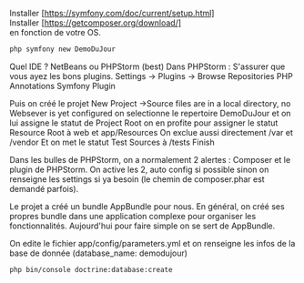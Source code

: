 Installer [https://symfony.com/doc/current/setup.html]   
Installer [https://getcomposer.org/download/]  
en fonction de votre OS.

```bash
php symfony new DemoDuJour
```

Quel IDE ? NetBeans ou PHPStorm (best)
Dans PHPStorm :
S'assurer que vous ayez les bons plugins.
Settings -> Plugins -> Browse Repositories
PHP Annotations
Symfony Plugin

Puis on créé le projet
New Project ->Source files are in a local directory, no Websever is yet configured
on selectionne le repertoire DemoDuJour et on lui assigne le statut de Project Root
on en profite pour assigner le statut Resource Root à web et app/Resources
On exclue aussi directement /var et /vendor
Et on met le statut Test Sources à /tests
Finish


Dans les bulles de PHPStorm, on a normalement 2 alertes :
Composer et le plugin de PHPStorm. On active les 2, auto config si possible sinon on renseigne les settings si ya besoin (le chemin de composer.phar est demandé parfois).

Le projet a créé un bundle AppBundle pour nous. En général, on créé ses propres bundle dans une application complexe pour organiser les fonctionnalités. Aujourd'hui pour faire simple on se sert de AppBundle.


On edite le fichier app/config/parameters.yml et on renseigne les infos de la base de donnée (database_name: demodujour)

```bash
php bin/console doctrine:database:create
```



